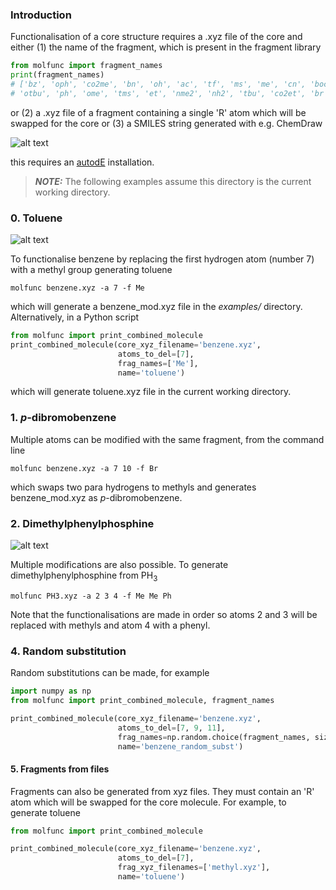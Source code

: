 ### Introduction

Functionalisation of a core structure requires a .xyz file of the core and either (1) the name of the fragment, which
is present in the fragment library

```python
from molfunc import fragment_names
print(fragment_names)
# ['bz', 'oph', 'co2me', 'bn', 'oh', 'ac', 'tf', 'ms', 'me', 'cn', 'boc', 'cl', 'i', 'h', 
# 'otbu', 'ph', 'ome', 'tms', 'et', 'nme2', 'nh2', 'tbu', 'co2et', 'br', 'ipr', 'f', 'no2', 'ch2oh', 'mes', 'cf3']
```

or (2) a .xyz file of a fragment containing a single 'R' atom which will be swapped for the core or (3) a SMILES
string generated with e.g. ChemDraw

![alt text](../molfunc/common/smiles_example.png)

this requires an [autodE](https://github.com/duartegroup/autodE) installation.

> **_NOTE:_**  The following examples assume this directory is the current working directory.


### 0. Toluene 
![alt text](../molfunc/common/benzene_func.png)

To functionalise benzene by replacing the first hydrogen atom (number 7) with a methyl group generating toluene
```
molfunc benzene.xyz -a 7 -f Me
```
which will generate a benzene_mod.xyz file in the _examples/_ directory. Alternatively, in a Python script

```python
from molfunc import print_combined_molecule
print_combined_molecule(core_xyz_filename='benzene.xyz',
                        atoms_to_del=[7],
                        frag_names=['Me'],
                        name='toluene')
```
which will generate toluene.xyz file in the current working directory.

### 1. _p_-dibromobenzene
Multiple atoms can be modified with the same fragment, from the command line 
```
molfunc benzene.xyz -a 7 10 -f Br
```
which swaps two para hydrogens to methyls and generates benzene_mod.xyz as _p_-dibromobenzene.


### 2. Dimethylphenylphosphine
![alt text](../molfunc/common/ph3_func.png)

Multiple modifications are also possible. To generate dimethylphenylphosphine
from PH<sub>3</sub> 

```
molfunc PH3.xyz -a 2 3 4 -f Me Me Ph
```

Note that the functionalisations are made in order so atoms 2 and 3 will be replaced with methyls 
and atom 4 with a phenyl.


### 4. Random substitution 
Random substitutions can be made, for example

```python
import numpy as np
from molfunc import print_combined_molecule, fragment_names

print_combined_molecule(core_xyz_filename='benzene.xyz',
                        atoms_to_del=[7, 9, 11],
                        frag_names=np.random.choice(fragment_names, size=3),
                        name='benzene_random_subst')
```

#### 5. Fragments from files
Fragments can also be generated from xyz files. They must contain an 
'R' atom which will be swapped for the core molecule. For example, to
generate toluene 

```python
from molfunc import print_combined_molecule

print_combined_molecule(core_xyz_filename='benzene.xyz',
                        atoms_to_del=[7],
                        frag_xyz_filenames=['methyl.xyz'],
                        name='toluene')
```

